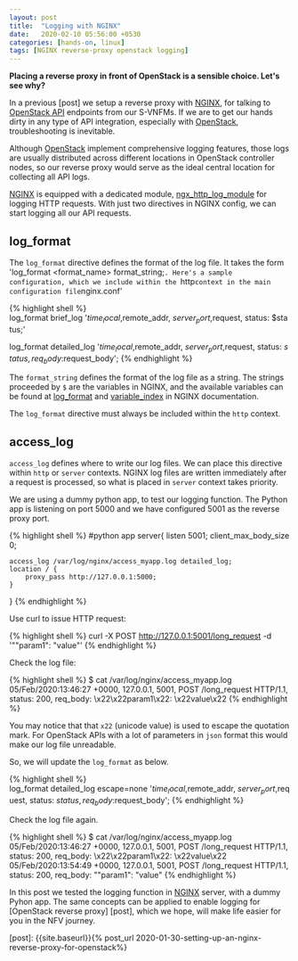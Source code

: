 ```yaml
---
layout: post
title:  "Logging with NGINX"
date:   2020-02-10 05:56:00 +0530
categories: [hands-on, linux]
tags: [NGINX reverse-proxy openstack logging]
---
```


**Placing a reverse proxy in front of OpenStack is a sensible choice. Let's see why?**

In a previous [post] we setup a reverse proxy with [NGINX], for talking to [OpenStack API] endpoints from our S-VNFMs. If we are to get our hands dirty in any type of API integration, especially with [OpenStack], troubleshooting is inevitable. 

Although [OpenStack] implement comprehensive logging features, those logs are usually distributed across different locations in OpenStack controller nodes, so our reverse proxy would serve as the ideal central location for collecting all API logs.

[NGINX] is equipped with a dedicated module, [ngx_http_log_module] for logging HTTP requests. With just two directives in NGINX config, we can start logging all our API requests.

## log_format
The `log_format` directive defines the format of the log file. It takes the form 'log_format <format_name> format_string;`. Here's a sample configuration, which we include within the `http` context in the main configuration file `nginx.conf'

{% highlight shell %}
log_format brief_log '$time_local, $remote_addr, $server_port, $request, status: $status;'

log_format detailed_log '$time_local, $remote_addr, $server_port, $request, status: $status, req_body: $request_body';
{% endhighlight %} 

The `format_string` defines the format of the log file as a string. The strings proceeded by `$` are the variables in NGINX, and the available variables can be found at [log_format] and [variable_index] in NGINX documentation.

The `log_format` directive must always be included within the `http` context. 

## access_log

`access_log` defines where to write our log files. We can place this directive within `http` or `server` contexts. NGINX log files are written immediately after a request is processed, so what is placed in `server` context takes priority.

We are using a dummy python app, to test our logging function. The Python app is listening on port 5000 and we have configured 5001 as the reverse proxy port.

{% highlight shell %}
#python app
server{
    listen 5001;
    client_max_body_size 0;
    
    access_log /var/log/nginx/access_myapp.log detailed_log;
    location / {
        proxy_pass http://127.0.0.1:5000;
    }
}
{% endhighlight %} 

Use curl to issue HTTP request:

{% highlight shell %}
curl -X POST http://127.0.0.1:5001/long_request -d '""param1": "value"'
{% endhighlight %} 

Check the log file:

{% highlight shell %}
$ cat /var/log/nginx/access_myapp.log
05/Feb/2020:13:46:27 +0000, 127.0.0.1, 5001, POST /long_request HTTP/1.1, status: 200, req_body: \x22\x22param1\x22: \x22value\x22
{% endhighlight %} 

You may notice that that `x22` (unicode value) is used to escape the quotation mark. For OpenStack APIs with a lot of parameters in `json` format this would make our log file unreadable.

So, we will update the `log_format` as below.

{% highlight shell %}
log_format detailed_log escape=none '$time_local, $remote_addr, $server_port, $request, status: $status, req_body: $request_body';
{% endhighlight %} 

Check the log file again.

{% highlight shell %}
$ cat /var/log/nginx/access_myapp.log
05/Feb/2020:13:46:27 +0000, 127.0.0.1, 5001, POST /long_request HTTP/1.1, status: 200, req_body: \x22\x22param1\x22: \x22value\x22
05/Feb/2020:13:54:49 +0000, 127.0.0.1, 5001, POST /long_request HTTP/1.1, status: 200, req_body: ""param1": "value"
{% endhighlight %} 

In this post we tested the logging function in [NGINX] server, with a dummy Pyhon app. The same concepts can be applied to enable logging for [OpenStack reverse proxy] [post], which we hope, will make life easier for you in the NFV journey.

[ngx_http_log_module]:  http://nginx.org/en/docs/http/ngx_http_log_module.html
[log_format]: http://nginx.org/en/docs/http/ngx_http_log_module.html#log_format
[variable_index]: http://nginx.org/en/docs/varindex.html
[OpenStack API]: https://docs.openstack.org/api-quick-start/
[NGINX]: https://www.nginx.com/
[OpenStack]: https://openstack.org/
[post]: {{site.baseurl}}{% post_url 2020-01-30-setting-up-an-nginx-reverse-proxy-for-openstack%}
